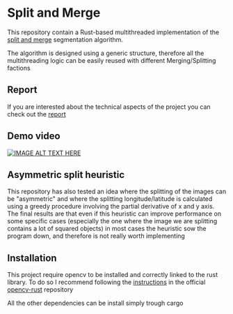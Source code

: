 # Split and Merge

This repository contain a Rust-based multithreaded implementation of the [split and merge](https://en.wikipedia.org/wiki/Split_and_merge_segmentation) segmentation algorithm.

The algorithm is designed using a generic structure, therefore all the multithreading logic can be easily reused with different Merging/Splitting factions

## Report

If you are interested about the technical aspects of the project you can check out the [report](./report.md)

## Demo video
[![IMAGE ALT TEXT HERE](https://img.youtube.com/vi/ElU1I7_PCIQ/0.jpg)](https://www.youtube.com/watch?v=ElU1I7_PCIQ)

## Asymmetric split heuristic

This repository has also tested an idea where the splitting of the images can be "asymmetric" and where the splitting longitude/latitude is calculated using a greedy procedure involving the partial derivative of x and y axis.
The final results are that even if this heuristic can improve performance on some specific cases (especially the one where the image we are splitting contains a lot of squared objects) in most cases the heuristic sow the program down, and therefore is not really worth implementing

## Installation
This project require opencv to be installed and correctly linked to the rust library. To do so I recommend following the [instructions](https://github.com/twistedfall/opencv-rust/blob/master/INSTALL.md) in the official [opencv-rust](https://github.com/twistedfall/opencv-rust) repository

All the other dependencies can be install simply trough cargo